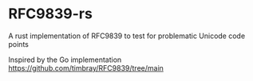 # RFC9839-rs

A rust implementation of RFC9839 to test for problematic Unicode code points

Inspired by the Go implementation <https://github.com/timbray/RFC9839/tree/main>
